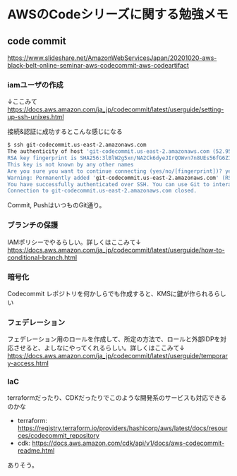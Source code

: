 # AWSのCodeシリーズに関する勉強メモ

## code commit


https://www.slideshare.net/AmazonWebServicesJapan/20201020-aws-black-belt-online-seminar-aws-codecommit-aws-codeartifact

### iamユーザの作成
↓ここみて  
https://docs.aws.amazon.com/ja_jp/codecommit/latest/userguide/setting-up-ssh-unixes.html

接続&認証に成功するとこんな感じになる
```bash
$ ssh git-codecommit.us-east-2.amazonaws.com
The authenticity of host 'git-codecommit.us-east-2.amazonaws.com (52.95.20.253)' can't be established.
RSA key fingerprint is SHA256:3lBlW2g5xn/NA2Ck6dyeJIrQOWvn7n8UEs56fG6ZIzQ.
This key is not known by any other names
Are you sure you want to continue connecting (yes/no/[fingerprint])? yes
Warning: Permanently added 'git-codecommit.us-east-2.amazonaws.com' (RSA) to the list of known hosts.
You have successfully authenticated over SSH. You can use Git to interact with AWS CodeCommit. Interactive shells are not supported.Connection to git-codecommit.us-east-2.amazonaws.com closed by remote host.
Connection to git-codecommit.us-east-2.amazonaws.com closed.
```
Commit, PushはいつものGit通り。

### ブランチの保護
IAMポリシーでやるらしい。詳しくはここみて↓  
https://docs.aws.amazon.com/ja_jp/codecommit/latest/userguide/how-to-conditional-branch.html

### 暗号化
Codecommit レポジトリを何かしらでも作成すると、KMSに鍵が作られるらしい

### フェデレーション
フェデレーション用のロールを作成して、所定の方法で、ロールと外部IDPを対応させると、よしなにやってくれるらしい。詳しくはここみて↓
https://docs.aws.amazon.com/ja_jp/codecommit/latest/userguide/temporary-access.html

### IaC
terraformだったり、CDKだったりでこのような開発系のサービスも対応できるのかな

- terraform: https://registry.terraform.io/providers/hashicorp/aws/latest/docs/resources/codecommit_repository
- cdk: https://docs.aws.amazon.com/cdk/api/v1/docs/aws-codecommit-readme.html

ありそう。
